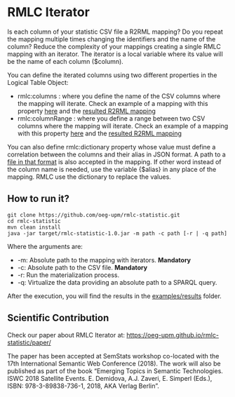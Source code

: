 # RMLC Iterator
Is each column of your statistic CSV file a R2RML mapping? Do you repeat the mapping multiple times changing the 
identifiers and the name of the column? Reduce the complexity of your mappings creating a single RMLC mapping
with an iterator. The iterator is a local variable where its value will be the name of each column ($column).

You can define the iterated columns using two different properties in the Logical Table Object:
+ rmlc:columns : where you define the name of the CSV columns where the mapping will iterate. Check an example of a mapping
with this property [here](https://github.com/oeg-upm/rmlc-statistic/blob/master/examples/mappings/2016-P21-columns.rmlc.ttl) and
the [resulted R2RML mapping](https://github.com/oeg-upm/rmlc-statistic/blob/master/examples/mappings/2016-P21-columns.r2rml.ttl)
+ rmlc:columnRange : where you define a range between two CSV columns where the mapping will iterate. Check an 
example of a mapping with this property [here](https://github.com/oeg-upm/rmlc-statistic/blob/master/examples/mappings/2016-P21-range.rmlc.ttl)
and the [resulted R2RML mapping](https://github.com/dachafra/rmlc-statistic/blob/master/examples/mappings/2016-P21-range.r2rml.ttl)

You can also define rmlc:dictionary property whose value must define a correlation between the columns and their alias in JSON format. 
A path to a [file in that format](https://github.com/oeg-upm/rmlc-statistic/blob/master/examples/json/dictionary.json) is also accepted 
in the mapping. If other word instead of the column name is needed, use the variable {$alias} in any place of the mapping. RMLC use
the dictionary to replace the values.



## How to run it?
```
git clone https://github.com/oeg-upm/rmlc-statistic.git
cd rmlc-statistic
mvn clean install
java -jar target/rmlc-statistic-1.0.jar -m path -c path [-r | -q path]
```
Where the arguments are:
+ -m: Absolute path to the mapping with iterators. **Mandatory**
+ -c: Absolute path to the CSV file. **Mandatory**
+ -r: Run the materialization process.
+ -q: Virtualize the data providing an absolute path to a SPARQL query.


After the execution, you will find the results in the [examples/results](https://github.com/oeg-upm/rmlc-statistic/blob/master/examples/results) folder.


## Scientific Contribution

Check our paper about RMLC Iterator at: https://oeg-upm.github.io/rmlc-statistic/paper/ 

The paper has been accepted at SemStats workshop co-located with the 17th International Semantic Web Conference (2018). The work will also be published as part of the book “Emerging Topics in Semantic Technologies. ISWC 2018 Satellite Events. E. Demidova, A.J. Zaveri, E. Simperl (Eds.), ISBN: 978-3-89838-736-1, 2018, AKA Verlag Berlin”.
